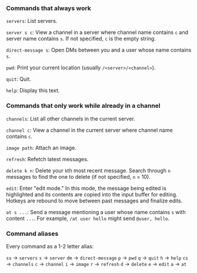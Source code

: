 ### Commands that always work

`servers`: List servers.

`server s c`: View a channel in a server where channel name contains `c` and server name contains `s`. If not specified, `c` is the empty string.

`direct-message s`: Open DMs between you and a user whose name contains `s`.

`pwd`: Print your current location (usually `/<server>/<channel>`).

`quit`: Quit.

`help`: Display this text.

### Commands that only work while already in a channel

`channels`: List all other channels in the current server.

`channel c`: View a channel in the current server where channel name contains `c`.

`image path`: Attach an image.

`refresh`: Refetch latest messages.

`delete k n`: Delete your `k`th most recent message. Search through `n` messages to find the one to delete (if not specified, `n` = 10).

`edit`: Enter "edit mode." In this mode, the message being edited is highlighted and its contents are copied into the input buffer for editing. Hotkeys are rebound to move between past messages and finalize edits.

`at s ...`: Send a message mentioning a user whose name contains `s` with content `...`. For example, `/at user hello` might send `@user, hello`.

### Command aliases

Every command as a 1-2 letter alias:

`ss` → `servers`
`s` → `server`
`dm` → `direct-message`
`p` → `pwd`
`q` → `quit`
`h` → `help`
`cs` → `channels`
`c` → `channel`
`i` → `image`
`r` → `refresh`
`d` → `delete`
`e` → `edit`
`a` → `at`
